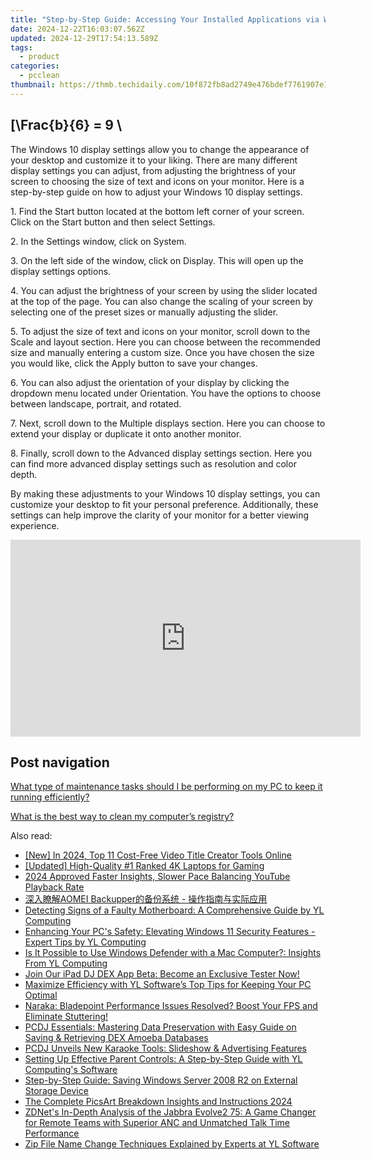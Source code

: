 ```yaml
---
title: "Step-by-Step Guide: Accessing Your Installed Applications via Windows Control Panel"
date: 2024-12-22T16:03:07.562Z
updated: 2024-12-29T17:54:13.589Z
tags:
  - product
categories:
  - pcclean
thumbnail: https://thmb.techidaily.com/10f872fb8ad2749e476bdef7761907e1144c3760c0bcadfec382f35c405d63aa.jpg
---
```


## \[\Frac{b}{6} = 9 \

The Windows 10 display settings allow you to change the appearance of your desktop and customize it to your liking. There are many different display settings you can adjust, from adjusting the brightness of your screen to choosing the size of text and icons on your monitor. Here is a step-by-step guide on how to adjust your Windows 10 display settings. 

1\. Find the Start button located at the bottom left corner of your screen. Click on the Start button and then select Settings.

2\. In the Settings window, click on System.

3\. On the left side of the window, click on Display. This will open up the display settings options. 

4\. You can adjust the brightness of your screen by using the slider located at the top of the page. You can also change the scaling of your screen by selecting one of the preset sizes or manually adjusting the slider.

5\. To adjust the size of text and icons on your monitor, scroll down to the Scale and layout section. Here you can choose between the recommended size and manually entering a custom size. Once you have chosen the size you would like, click the Apply button to save your changes.

6\. You can also adjust the orientation of your display by clicking the dropdown menu located under Orientation. You have the options to choose between landscape, portrait, and rotated.

7\. Next, scroll down to the Multiple displays section. Here you can choose to extend your display or duplicate it onto another monitor.

8\. Finally, scroll down to the Advanced display settings section. Here you can find more advanced display settings such as resolution and color depth. 

By making these adjustments to your Windows 10 display settings, you can customize your desktop to fit your personal preference. Additionally, these settings can help improve the clarity of your monitor for a better viewing experience.

<!-- affiliate ads begin -->
<iframe width="560" height="315" src="https://www.youtube.com/embed/vEYkX2NJgZw?si=IaHqlqJcYipwUOht" title="YouTube video player" frameborder="0" allow="accelerometer; autoplay; clipboard-write; encrypted-media; gyroscope; picture-in-picture; web-share" referrerpolicy="strict-origin-when-cross-origin" allowfullscreen></iframe>
<!-- affiliate ads end -->

## Post navigation

[What type of maintenance tasks should I be performing on my PC to keep it running efficiently?](https://tools.techidaily.com/pcclean/products/)

[What is the best way to clean my computer’s registry?](https://tools.techidaily.com/pcclean/products/)

<ins class="adsbygoogle"
     style="display:block"
     data-ad-format="autorelaxed"
     data-ad-client="ca-pub-7571918770474297"
     data-ad-slot="1223367746"></ins>

<ins class="adsbygoogle"
     style="display:block"
     data-ad-client="ca-pub-7571918770474297"
     data-ad-slot="8358498916"
     data-ad-format="auto"
     data-full-width-responsive="true"></ins>

<span class="atpl-alsoreadstyle">Also read:</span>
<div><ul>
<li><a href="https://youtube-lab.techidaily.com/n-2024-top-11-cost-free-video-title-creator-tools-online/"><u>[New] In 2024, Top 11 Cost-Free Video Title Creator Tools Online</u></a></li>
<li><a href="https://fox-glue.techidaily.com/updated-high-quality-1-ranked-4k-laptops-for-gaming/"><u>[Updated] High-Quality #1 Ranked 4K Laptops for Gaming</u></a></li>
<li><a href="https://youtube-stream.techidaily.com/2024-approved-faster-insights-slower-pace-balancing-youtube-playback-rate/"><u>2024 Approved Faster Insights, Slower Pace Balancing YouTube Playback Rate</u></a></li>
<li><a href="https://win-fantastic.techidaily.com/1728497088874-aomei-backupper/"><u>深入瞭解AOMEI Backupper的备份系统 - 操作指南与实际应用</u></a></li>
<li><a href="https://win-cloud.techidaily.com/detecting-signs-of-a-faulty-motherboard-a-comprehensive-guide-by-yl-computing/"><u>Detecting Signs of a Faulty Motherboard: A Comprehensive Guide by YL Computing</u></a></li>
<li><a href="https://win-cloud.techidaily.com/enhancing-your-pcs-safety-elevating-windows-11-security-features-expert-tips-by-yl-computing/"><u>Enhancing Your PC's Safety: Elevating Windows 11 Security Features - Expert Tips by YL Computing</u></a></li>
<li><a href="https://win-cloud.techidaily.com/is-it-possible-to-use-windows-defender-with-a-mac-computer-insights-from-yl-computing/"><u>Is It Possible to Use Windows Defender with a Mac Computer?: Insights From YL Computing</u></a></li>
<li><a href="https://win-cloud.techidaily.com/join-our-ipad-dj-dex-app-beta-become-an-exclusive-tester-now/"><u>Join Our iPad DJ DEX App Beta: Become an Exclusive Tester Now!</u></a></li>
<li><a href="https://win-cloud.techidaily.com/maximize-efficiency-with-yl-softwares-top-tips-for-keeping-your-pc-optimal/"><u>Maximize Efficiency with YL Software’s Top Tips for Keeping Your PC Optimal</u></a></li>
<li><a href="https://program-issues.techidaily.com/1723005381349-naraka-bladepoint-performance-issues-resolved-boost-your-fps-and-eliminate-stuttering/"><u>Naraka: Bladepoint Performance Issues Resolved? Boost Your FPS and Eliminate Stuttering!</u></a></li>
<li><a href="https://discover-bits.techidaily.com/pcdj-essentials-mastering-data-preservation-with-easy-guide-on-saving-and-retrieving-dex-amoeba-databases/"><u>PCDJ Essentials: Mastering Data Preservation with Easy Guide on Saving & Retrieving DEX Amoeba Databases</u></a></li>
<li><a href="https://win-cloud.techidaily.com/pcdj-unveils-new-karaoke-tools-slideshow-and-advertising-features/"><u>PCDJ Unveils New Karaoke Tools: Slideshow & Advertising Features</u></a></li>
<li><a href="https://win-cloud.techidaily.com/setting-up-effective-parent-controls-a-step-by-step-guide-with-yl-computings-software/"><u>Setting Up Effective Parent Controls: A Step-by-Step Guide with YL Computing's Software</u></a></li>
<li><a href="https://fox-web3.techidaily.com/step-by-step-guide-saving-windows-server-2008-r2-on-external-storage-device/"><u>Step-by-Step Guide: Saving Windows Server 2008 R2 on External Storage Device</u></a></li>
<li><a href="https://extra-tips.techidaily.com/the-complete-picsart-breakdown-insights-and-instructions-2024/"><u>The Complete PicsArt Breakdown Insights and Instructions 2024</u></a></li>
<li><a href="https://hardware-tips.techidaily.com/zdnets-in-depth-analysis-of-the-jabbra-evolve2-75-a-game-changer-for-remote-teams-with-superior-anc-and-unmatched-talk-time-performance/"><u>ZDNet's In-Depth Analysis of the Jabbra Evolve2 75: A Game Changer for Remote Teams with Superior ANC and Unmatched Talk Time Performance</u></a></li>
<li><a href="https://win-cloud.techidaily.com/zip-file-name-change-techniques-explained-by-experts-at-yl-software/"><u>Zip File Name Change Techniques Explained by Experts at YL Software</u></a></li>
</ul></div>

